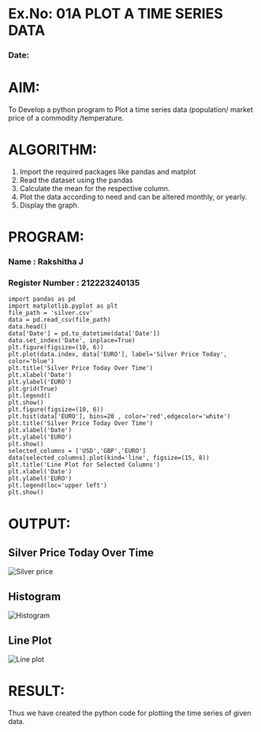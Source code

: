 # Ex.No: 01A PLOT A TIME SERIES DATA
###  Date: 

# AIM:
To Develop a python program to Plot a time series data (population/ market price of a commodity
/temperature.
# ALGORITHM:
1. Import the required packages like pandas and matplot
2. Read the dataset using the pandas
3. Calculate the mean for the respective column.
4. Plot the data according to need and can be altered monthly, or yearly.
5. Display the graph.
# PROGRAM:
### Name : Rakshitha J
### Register Number : 212223240135
```
import pandas as pd
import matplotlib.pyplot as plt
file_path = 'silver.csv'  
data = pd.read_csv(file_path)
data.head()
data['Date'] = pd.to_datetime(data['Date'])
data.set_index('Date', inplace=True)
plt.figure(figsize=(10, 6))
plt.plot(data.index, data['EURO'], label='Silver Price Today', color='blue')
plt.title('Silver Price Today Over Time')
plt.xlabel('Date')
plt.ylabel('EURO')
plt.grid(True)
plt.legend()
plt.show()
plt.figure(figsize=(10, 6))
plt.hist(data['EURO'], bins=20 , color='red',edgecolor='white')
plt.title('Silver Price Today Over Time')
plt.xlabel('Date')
plt.ylabel('EURO')
plt.show()
selected_columns = ['USD','GBP','EURO']
data[selected_columns].plot(kind='line', figsize=(15, 8))
plt.title('Line Plot for Selected Columns')
plt.xlabel('Date')
plt.ylabel('EURO')
plt.legend(loc='upper left')
plt.show()
```
# OUTPUT:

## Silver Price Today Over Time

![Silver price](https://github.com/user-attachments/assets/1e518922-7179-4953-ae69-4af63637aba6)

## Histogram

![Histogram](https://github.com/user-attachments/assets/de2ce7a2-a921-4bf5-bee6-9d7e505f6736)

## Line Plot

![Line plot](https://github.com/user-attachments/assets/5b23ab47-e1d6-4f2d-a1ee-0d3d3c9a92a9)

# RESULT:
Thus we have created the python code for plotting the time series of given data.

